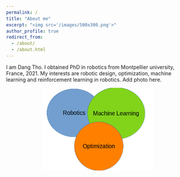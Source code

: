 ```yaml
---
permalink: /
title: "About me"
excerpt: "<img src='/images/500x300.png'>"
author_profile: true
redirect_from: 
  - /about/
  - /about.html
---
```


I am Dang Tho. I obtained PhD in robotics from Montpellier university, France, 2021. My interests are robotic design, optimization, machine learning and reinforcement learning in robotics. Add photo here.

<img src="/images/research_domains.png" width="60%" style="display: block; margin: auto;" />

